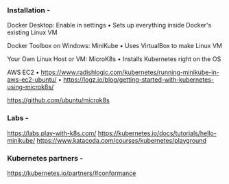 
### Installation -
Docker Desktop: Enable in settings
• Sets up everything inside Docker's existing Linux VM

Docker Toolbox on Windows: MiniKube
• Uses VirtualBox to make Linux VM

Your Own Linux Host or VM: MicroK8s
• Installs Kubernetes right on the OS

AWS EC2
• https://www.radishlogic.com/kubernetes/running-minikube-in-aws-ec2-ubuntu/
• https://logz.io/blog/getting-started-with-kubernetes-using-microk8s/

https://github.com/ubuntu/microk8s

### Labs -
https://labs.play-with-k8s.com/
https://kubernetes.io/docs/tutorials/hello-minikube/
https://www.katacoda.com/courses/kubernetes/playground


### Kubernetes partners -

https://kubernetes.io/partners/#conformance
